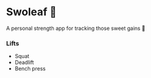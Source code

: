 # Swoleaf 🍃
A personal strength app for tracking those sweet gains 💪

### Lifts
- Squat
- Deadlift
- Bench press
